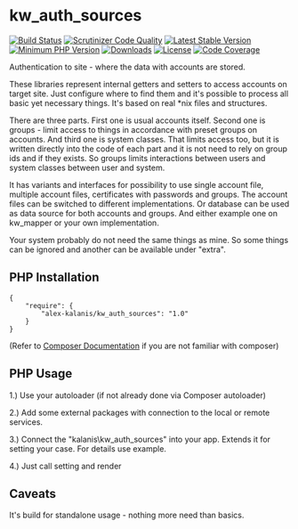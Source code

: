 # kw_auth_sources

[![Build Status](https://app.travis-ci.com/alex-kalanis/kw_auth_sources.svg?branch=master)](https://app.travis-ci.com/github/alex-kalanis/kw_auth_sources)
[![Scrutinizer Code Quality](https://scrutinizer-ci.com/g/alex-kalanis/kw_auth_sources/badges/quality-score.png?b=master)](https://scrutinizer-ci.com/g/alex-kalanis/kw_auth_sources/?branch=master)
[![Latest Stable Version](https://poser.pugx.org/alex-kalanis/kw_auth_sources/v/stable.svg?v=1)](https://packagist.org/packages/alex-kalanis/kw_auth_sources)
[![Minimum PHP Version](https://img.shields.io/badge/php-%3E%3D%207.3-8892BF.svg)](https://php.net/)
[![Downloads](https://img.shields.io/packagist/dt/alex-kalanis/kw_auth_sources.svg?v1)](https://packagist.org/packages/alex-kalanis/kw_auth_sources)
[![License](https://poser.pugx.org/alex-kalanis/kw_auth_sources/license.svg?v=1)](https://packagist.org/packages/alex-kalanis/kw_auth_sources)
[![Code Coverage](https://scrutinizer-ci.com/g/alex-kalanis/kw_auth_sources/badges/coverage.png?b=master&v=1)](https://scrutinizer-ci.com/g/alex-kalanis/kw_auth_sources/?branch=master)

Authentication to site - where the data with accounts are stored.

These libraries represent internal getters and setters to access accounts on target
site. Just configure where to find them and it's possible to process all basic yet
necessary things. It's based on real *nix files and structures.

There are three parts. First one is usual accounts itself. Second one is groups
\- limit access to things in accordance with preset groups on accounts. And third
one is system classes. That limits access too, but it is written directly into
the code of each part and it is not need to rely on group ids and if they exists.
So groups limits interactions between users and system classes between user and
system.

It has variants and interfaces for possibility to use single account file, multiple
account files, certificates with passwords and groups. The account files can be
switched to different implementations. Or database can be used as data source for
both accounts and groups. And either example one on kw_mapper or your own
implementation.

Your system probably do not need the same things as mine. So some things can be
ignored and another can be available under "extra".

## PHP Installation

```
{
    "require": {
        "alex-kalanis/kw_auth_sources": "1.0"
    }
}
```

(Refer to [Composer Documentation](https://github.com/composer/composer/blob/master/doc/00-intro.md#introduction) if you are not
familiar with composer)


## PHP Usage

1.) Use your autoloader (if not already done via Composer autoloader)

2.) Add some external packages with connection to the local or remote services.

3.) Connect the "kalanis\kw_auth_sources" into your app. Extends it for setting your case. For details use example.

4.) Just call setting and render

## Caveats

It's build for standalone usage - nothing more need than basics.

